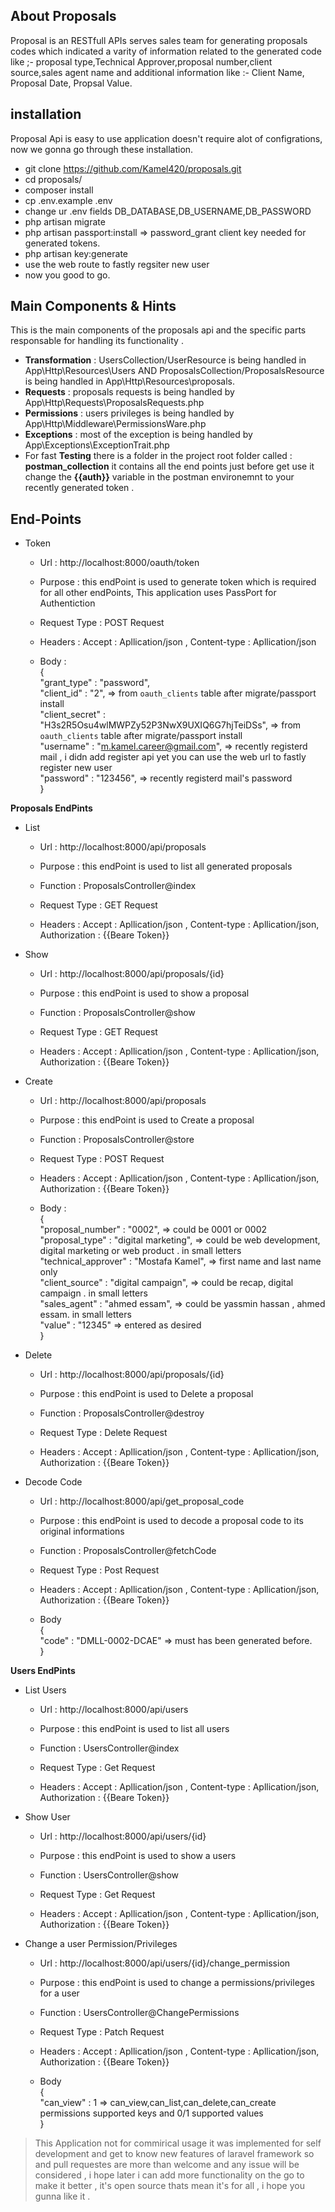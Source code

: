 

## About Proposals

Proposal is an RESTfull APIs  serves sales team for generating proposals codes which indicated a varity of information related to the generated code like ;- proposal type,Technical Approver,proposal number,client source,sales agent name and additional information like :- Client Name, Proposal Date, Propsal Value.

## installation

Proposal Api is easy to use application doesn't require alot of configrations, now we gonna go through these installation.

- git clone https://github.com/Kamel420/proposals.git
- cd proposals/
- composer install
- cp .env.example .env
- change ur .env fields DB_DATABASE,DB_USERNAME,DB_PASSWORD
- php artisan migrate
- php artisan passport:install => password_grant client key needed for generated tokens.
- php artisan key:generate
- use the web route to fastly regsiter new user 
- now you good to go.


## Main Components & Hints

This is the main components of the proposals api and the specific parts responsable for handling its functionality .

- **Transformation** : UsersCollection/UserResource is being handled in App\Http\Resources\Users AND ProposalsCollection/ProposalsResource is being handled in App\Http\Resources\proposals.
- **Requests** : proposals requests is being handled by  App\Http\Requests\ProposalsRequests.php
- **Permissions** : users privileges is being handled by App\Http\Middleware\PermissionsWare.php
- **Exceptions** : most of the exception is being handled by App\Exceptions\ExceptionTrait.php 
- For fast **Testing** there is a folder in the project root folder called : **postman_collection** it contains all the end points just before get use it change the **{{auth}}** variable in the postman environemnt to your recently generated token .


## End-Points 

- Token

    * Url : http://localhost:8000/oauth/token
    * Purpose : this endPoint is used to generate token which is required for all other endPoints, This application uses PassPort  for Authentiction

    * Request Type : POST Request

    * Headers : 
Accept : Apllication/json , 
Content-type : Apllication/json 

    * Body : \
{\
	"grant_type" : "password",\
	"client_id" : "2",  => from `oauth_clients` table after migrate/passport install\
	"client_secret" : "H3s2R5Osu4wlMWPZy52P3NwX9UXIQ6G7hjTeiDSs", => from `oauth_clients` table after migrate/passport install\
	"username" : "m.kamel.career@gmail.com", => recently registerd mail , i didn add register api yet you can use the web url to fastly register new user\
	"password" : "123456", => recently registerd mail's password\
}

**Proposals EndPints** 

- List
    * Url : http://localhost:8000/api/proposals
    * Purpose : this endPoint is used to list all generated proposals
    * Function : ProposalsController@index
    * Request Type : GET Request

    * Headers : 
Accept : Apllication/json , 
Content-type : Apllication/json,
Authorization : {{Beare Token}} 

- Show
    * Url : http://localhost:8000/api/proposals/{id}
    * Purpose : this endPoint is used to show a proposal
    * Function : ProposalsController@show
    * Request Type : GET Request

    * Headers : 
Accept : Apllication/json , 
Content-type : Apllication/json,
Authorization : {{Beare Token}} 

- Create
    * Url : http://localhost:8000/api/proposals
    * Purpose : this endPoint is used to Create a proposal
    * Function : ProposalsController@store
    * Request Type : POST Request

    * Headers : 
Accept : Apllication/json , 
Content-type : Apllication/json,
Authorization : {{Beare Token}} 

    * Body :\
{\
	"proposal_number" : "0002", => could be 0001 or 0002\
	"proposal_type" : "digital marketing", => could be  web development, digital marketing or web product . in small letters\
	"technical_approver" : "Mostafa Kamel", => first name and last name only\
	"client_source" : "digital campaign", => could be recap, digital campaign . in small letters\
	"sales_agent" : "ahmed essam", => could be yassmin hassan , ahmed essam. in small letters\
	"value" : "12345" => entered as desired\
}

- Delete

    * Url : http://localhost:8000/api/proposals/{id}
    * Purpose : this endPoint is used to Delete a proposal
    * Function : ProposalsController@destroy
    * Request Type : Delete Request

    * Headers : 
Accept : Apllication/json , 
Content-type : Apllication/json,
Authorization : {{Beare Token}} 

- Decode Code

    * Url : http://localhost:8000/api/get_proposal_code
    * Purpose : this endPoint is used to decode a proposal code to its original informations
    * Function : ProposalsController@fetchCode
    * Request Type : Post Request

    * Headers : 
Accept : Apllication/json , 
Content-type : Apllication/json,
Authorization : {{Beare Token}} 

    * Body \
{\
	"code" : "DMLL-0002-DCAE" => must has been generated before. \
}

**Users EndPints** 

- List Users

    * Url : http://localhost:8000/api/users
    * Purpose : this endPoint is used to list all users
    * Function : UsersController@index
    * Request Type : Get Request

    * Headers : 
Accept : Apllication/json , 
Content-type : Apllication/json,
Authorization : {{Beare Token}} 

- Show User

    * Url : http://localhost:8000/api/users/{id}
    * Purpose : this endPoint is used to show a users
    * Function : UsersController@show
    * Request Type : Get Request

    * Headers : 
Accept : Apllication/json , 
Content-type : Apllication/json,
Authorization : {{Beare Token}} 

- Change a user Permission/Privileges

    * Url : http://localhost:8000/api/users/{id}/change_permission
    * Purpose : this endPoint is used to change a permissions/privileges for a user
    * Function : UsersController@ChangePermissions
    * Request Type : Patch Request

    * Headers : 
Accept : Apllication/json , 
Content-type : Apllication/json,
Authorization : {{Beare Token}} 

    * Body\
{\
	"can_view" : 1 => can_view,can_list,can_delete,can_create permissions supported keys and 0/1 supported values\
}

> This Application not for commirical usage it was implemented for self development and get to know new features of laravel framework so and pull requestes are more than welcome and any issue will be considered , i hope later i can add more functionality on the go to make it better , it's open source thats mean it's for all , i hope you gunna like it . 
